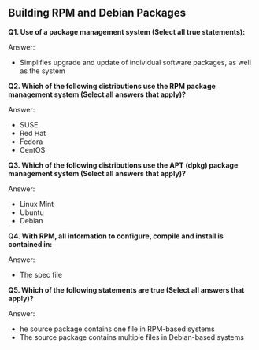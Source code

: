 ## Building RPM and Debian Packages

**Q1. Use of a package management system (Select all true statements):**

Answer: 
* Simplifies upgrade and update of individual software packages, as well as the system

**Q2. Which of the following distributions use the RPM package management system (Select all answers that apply)?**

Answer:
* SUSE
* Red Hat
* Fedora
* CentOS

**Q3. Which of the following distributions use the APT (dpkg) package management system (Select all answers that apply)?**

Answer:
* Linux Mint
* Ubuntu
* Debian

**Q4. With RPM, all information to configure, compile and install is contained in:**

Answer: 
* The spec file

**Q5. Which of the following statements are true (Select all answers that apply)?**

Answer:
* he source package contains one file in RPM-based systems
* The source package contains multiple files in Debian-based systems
